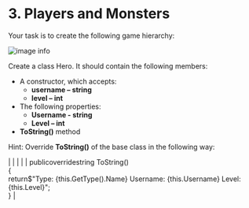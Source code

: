 ﻿
# 3. Players and Monsters

Your task is to create the following game hierarchy:

![image info](pic./Picture1.png)

Create a class Hero. It should contain the following members:

- A constructor, which accepts:
  - **username – string**
  - **level – int**
- The following properties:
  - **Username - string**
  - **Level – int**
- **ToString()** method

Hint: Override **ToString()** of the base class in the following way:

| |
| |
| publicoverridestring ToString()<br>{<br>return$"Type: \{this.GetType().Name} Username: \{this.Username} Level: \{this.Level}";<br>} |
